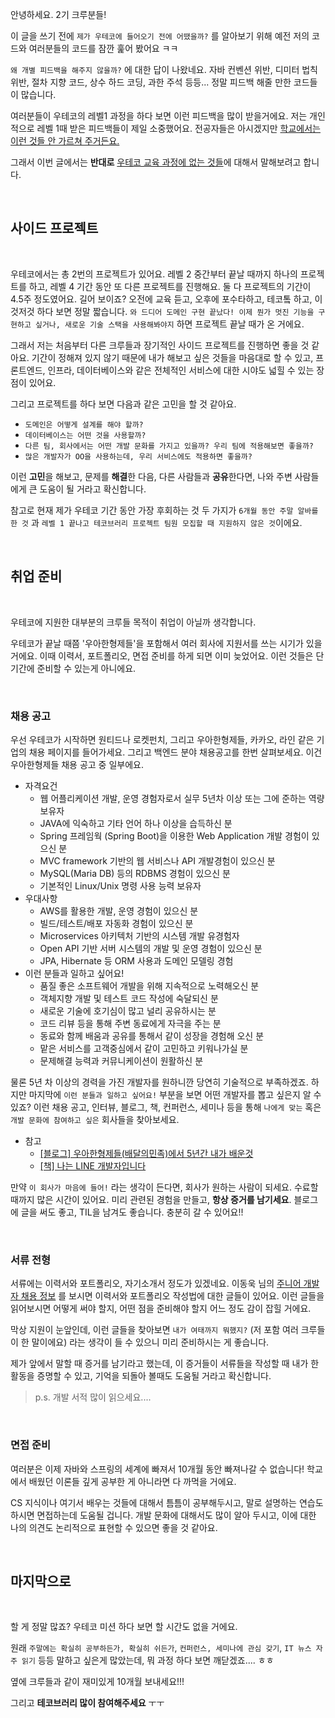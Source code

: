 안녕하세요. 2기 크루분들!

이 글을 쓰기 전에 `제가 우테코에 들어오기 전에 어땠을까?` 를 알아보기 위해 예전 저의 코드와 여러분들의 코드를 잠깐 훑어 봤어요 ㅋㅋ

`왜 개별 피드백을 해주지 않을까?` 에 대한 답이 나왔네요. 자바 컨벤션 위반, 디미터 법칙 위반, 절차 지향 코드, 상수 하드 코딩, 과한 주석 등등... 정말 피드백 해줄 만한 코드들이 많습니다. 

여러분들이 우테코의 레벨1 과정을 하다 보면 이런 피드백을 많이 받을거에요. 저는 개인적으로 레벨 1때 받은 피드백들이 제일 소중했어요. 전공자들은 아시겠지만 <u>학교에서는 이런 것들 안 가르쳐 주거든요.</u> 

그래서 이번 글에서는 **반대로** <u>우테코 교육 과정에 없는 것들</u>에 대해서 말해보려고 합니다. 

<br>

## 사이드 프로젝트

<br>

우테코에서는 총 2번의 프로젝트가 있어요. 레벨 2 중간부터 끝날 때까지 하나의 프로젝트를 하고, 레벨 4 기간 동안 또 다른 프로젝트를 진행해요. 둘 다 프로젝트의 기간이 4.5주 정도였어요. 길어 보이죠? 오전에 교육 듣고, 오후에 포수타하고, 테코톸 하고, 이것저것 하다 보면 정말 짧습니다. `와 드디어 도메인 구현 끝났다! 이제 뭔가 멋진 기능을 구현하고 싶거나, 새로운 기술 스택을 사용해봐야지` 하면 프로젝트 끝날 때가 온 거에요. 

그래서 저는 처음부터 다른 크루들과 장기적인 사이드 프로젝트를 진행하면 좋을 것 같아요. 기간이 정해져 있지 않기 때문에 내가 해보고 싶은 것들을 마음대로 할 수 있고, 프론트엔드, 인프라, 데이터베이스와 같은 전체적인 서비스에 대한 시야도 넓힐 수 있는 장점이 있어요.

그리고 프로젝트를 하다 보면 다음과 같은 고민을 할 것 같아요.

- `도메인은 어떻게 설계를 해야 할까?`
- `데이터베이스는 어떤 것을 사용할까?`
- `다른 팀, 회사에서는 어떤 개발 문화를 가지고 있을까? 우리 팀에 적용해보면 좋을까? `
- `많은 개발자가 OO을 사용하는데, 우리 서비스에도 적용하면 좋을까?`

이런 **고민**을 해보고, 문제를 **해결**한 다음, 다른 사람들과 **공유**한다면, 나와 주변 사람들에게 큰 도움이 될 거라고 확신합니다.

참고로 현재 제가 우테코 기간 동안 가장 후회하는 것 두 가지가 `6개월 동안 주말 알바를 한 것` 과 `레벨 1 끝나고 테코브러리 프로젝트 팀원 모집할 때 지원하지 않은 것`이에요.

<br>

## 취업 준비

<br>

우테코에 지원한 대부분의 크루들 목적이 취업이 아닐까 생각합니다.

우테코가 끝날 때쯤 '우아한형제들'을 포함해서 여러 회사에 지원서를 쓰는 시기가 있을 거에요. 이때 이력서, 포트폴리오, 면접 준비를 하게 되면 이미 늦었어요. 이런 것들은 단기간에 준비할 수 있는게 아니에요.

<br>

### 채용 공고

우선 우테코가 시작하면 원티드나 로켓펀치, 그리고 우아한형제들, 카카오, 라인 같은 기업의 채용 페이지를 들어가세요. 그리고 백엔드 분야 채용공고를 한번 살펴보세요. 이건 우아한형제들 채용 공고 중 일부에요. 

- 자격요건
  - 웹 어플리케이션 개발, 운영 경험자로서 실무 5년차 이상 또는 그에 준하는 역량 보유자
  - JAVA에 익숙하고 기타 언어 하나 이상을 습득하신 분
  - Spring 프레임웍 (Spring Boot)을 이용한 Web Application 개발 경험이 있으신 분
  - MVC framework 기반의 웹 서비스나 API 개발경험이 있으신 분
  - MySQL(Maria DB) 등의 RDBMS 경험이 있으신 분
  - 기본적인 Linux/Unix 명령 사용 능력 보유자
- 우대사항
  - AWS를 활용한 개발, 운영 경험이 있으신 분
  - 빌드/테스트/배포 자동화 경험이 있으신 분
  - Microservices 아키텍처 기반의 시스템 개발 유경험자
  - Open API 기반 서버 시스템의 개발 및 운영 경험이 있으신 분
  - JPA, Hibernate 등 ORM 사용과 도메인 모델링 경험
- 이런 분들과 일하고 싶어요!
  - 품질 좋은 소프트웨어 개발을 위해 지속적으로 노력해오신 분
  - 객체지향 개발 및 테스트 코드 작성에 숙달되신 분
  - 새로운 기술에 호기심이 많고 널리 공유하시는 분 
  - 코드 리뷰 등을 통해 주변 동료에게 자극을 주는 분
  - 동료와 함께 배움과 공유를 통해서 같이 성장을 경험해 오신 분
  - 맡은 서비스를 고객중심에서 같이 고민하고 키워나가실 분
  - 문제해결 능력과 커뮤니케이션이 원활하신 분

물론 5년 차 이상의 경력을 가진 개발자를 원하니깐 당연히 기술적으로 부족하겠죠. 하지만 마지막에 `이런 분들과 일하고 싶어요!` 부분을 보면 어떤 개발자를 뽑고 싶은지 알 수 있죠? 이런 채용 공고, 인터뷰, 블로그, 책, 컨퍼런스, 세미나 등을 통해 `나에게 맞는`  혹은  `개발 문화에 참여하고 싶은` 회사들을 찾아보세요.

- 참고
  - [[블로그] 우아한형제들(배달의민족)에서 5년간 내가 배운것](https://blog.anyjava.net/121)	
  - [[책] 나는 LINE 개발자입니다](https://book.naver.com/bookdb/book_detail.nhn?bid=15372183)

만약 `이 회사가 마음에 들어!` 라는 생각이 든다면, 회사가 원하는 사람이 되세요. 수료할 때까지 많은 시간이 있어요. 미리 관련된 경험을 만들고, **항상 증거를 남기세요**. 블로그에 글을 써도 좋고, TIL을 남겨도 좋습니다. 충분히 갈 수 있어요!!

<br>

### 서류 전형

서류에는 이력서와 포트폴리오, 자기소개서 정도가 있겠네요. 이동욱 님의 [주니어 개발자 채용 정보](https://github.com/jojoldu/junior-recruit-scheduler) 를 보시면 이력서와 포트폴리오 작성법에 대한 글들이 있어요. 이런 글들을 읽어보시면 어떻게 써야 할지, 어떤 점을 준비해야 할지 어느 정도 감이 잡힐 거에요.

막상 지원이 눈앞인데, 이런 글들을 찾아보면 `내가 여태까지 뭐했지?` (저 포함 여러 크루들이 한 말이에요) 라는 생각이 들 수 있으니 미리 준비하시는 게 좋습니다.

제가 앞에서 말할 때 증거를 남기라고 했는데, 이 증거들이 서류들을 작성할 때 내가 한 활동을 증명할 수 있고, 기억을 되돌아 볼때도 도움될 거라고 확신합니다.

> p.s. 개발 서적 많이 읽으세요....

<br>

### 면접 준비

여러분은 이제 자바와 스프링의 세계에 빠져서 10개월 동안 빠져나갈 수 없습니다! 학교에서 배웠던 이론들 깊게 공부한 게 아니라면 다 까먹을 거에요.

CS 지식이나 여기서 배우는 것들에 대해서 틈틈이 공부해두시고, 말로 설명하는 연습도 하시면 면접하는데 도움될 겁니다. 개발 문화에 대해서도 많이 알아 두시고, 이에 대한 나의 의견도 논리적으로 표현할 수 있으면 좋을 것 같아요.

<br>

## 마지막으로

<br>

할 게 정말 많죠? 우테코 미션 하다 보면 할 시간도 없을 거에요.

원래 `주말에는 확실히 공부하든가, 확실히 쉬든가`, `컨퍼런스, 세미나에 관심 갖기`, `IT 뉴스 자주 읽기` 등등 말하고 싶은게 많았는데, 뭐 과정 하다 보면 깨닫겠죠.... ㅎㅎ

옆에 크루들과 같이 재미있게 10개월 보내세요!!! 

그리고 **테코브러리 많이 참여해주세요** ㅜㅜ